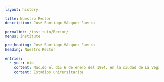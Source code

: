 ```yaml
---
layout: history

title: Nuestro Rector
description: José Santiago Vásquez Guerra

permalink: /instituto/Rector/
menus: institute

pre_heading: José Santiago Vásquez Guerra
heading: Nuestro Rector

entries:
  - year: Bio
    content: Nacido el día 6 de enero del 1964, en la ciudad de La Vega, República Dominicana. Hijo de padres dominicanos, casado con la Lcda. Elisa Altagracia Abreu, educadora, con quien ha procreado tres hijos, Hosseini, Nelissa y Óscar José.
    content: Estudios universitarios
---    
```

